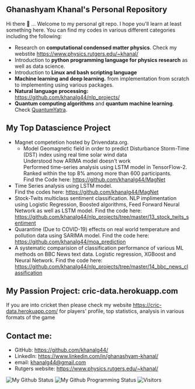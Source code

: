 ## Ghanashyam Khanal's Personal Repository

Hi there 👋 ... Welcome to my personal git repo. I hope you'll learn at least something here. You can find my codes in various different categories including the following:

* Research on **computational condensed matter physics**. Check my webstite https://www.physics.rutgers.edu/~khanal/
* Introduction to **python programming language for physics research** as well as data science.
* Introduction to **Linux and bash scripting language**
* **Machine learning and deep learning.** from implementation from scratch to implementing using various packages.
* **Natural language processing:** https://github.com/khanalg44/nlp_projects/
* **Quantum computing algorithms** and **quantum machine learning**. Check [QuantumYatra](https://github.com/quantumyatra/).

## My Top Datascience Project

* Magnet competetion hosted by Drivendata.org. 
  *  Model Geomagnetic field in order to predict Disturbance Storm-Time (DST) index using real time solar wind data <br> Understood how ARIMA model doesn't work <br> Performed time-series analysis using LSTM model in TensorFlow-2. <br> Ranked within the top 8% among more than 600 participants. <br> Find the Code here: https://github.com/khanalg44/MagNet
* Time Series analysis using LSTM model. <br> Find the codes here: https://github.com/khanalg44/MagNet </br>
* Stock-Twits multiclass sentiment classification. NLP implimentation using Logistic Regression, Boosted algorithms, Feed Forward Neural Network as well as LSTM model. Find the code here: https://github.com/khanalg44/nlp_projects/tree/master/13_stock_twits_sentiment
* Quarantine (Due to COVID-19) effects on real world temperature and pollution data using SARIMA model. Find the code here: https://github.com/khanalg44/moa_prediction
* A systematic comparision of classification performance of various ML methods on BBC News text data. Logistic regression, XGBoost and Neural Network. Find the code here: https://github.com/khanalg44/nlp_projects/tree/master/14_bbc_news_classification


## My Passion Project: **cric-data.herokuapp.com**
If you are into cricket then please check my website https://cric-data.herokuapp.com/ for players' profile, top statistics, analysis in various formats of the game

## Contact me:

* GitHub: https://github.com/khanalg44/
* LinkedIn: https://www.linkedin.com/in/ghanashyam-khanal/
* email: khanalg44@gmail.com
* Rutgers website: https://www.physics.rutgers.edu/~khanal/

![My Github Status](https://github-readme-stats.vercel.app/api?username=khanalg44&show_icons=true&hide_border=true)
![My Github Programming Status](https://github-readme-stats.vercel.app/api/top-langs/?username=khanalg44&show_icons=true&hide_border=true)
![Visitors](https://visitor-badge.laobi.icu/badge?page_id=khanalg44.khanalg44)
